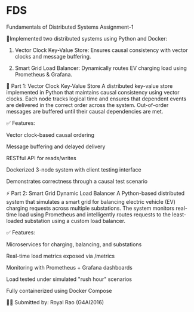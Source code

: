# FDS
Fundamentals of Distributed Systems Assignment-1

🚀Implemented two distributed systems using Python and Docker:

1. Vector Clock Key-Value Store: Ensures causal consistency with vector clocks and message buffering.

2. Smart Grid Load Balancer: Dynamically routes EV charging load using Prometheus & Grafana.


🔁 Part 1: Vector Clock Key-Value Store
A distributed key-value store implemented in Python that maintains causal consistency using vector clocks. Each node tracks logical time and ensures that dependent events are delivered in the correct order across the system. Out-of-order messages are buffered until their causal dependencies are met.

✅ Features:

Vector clock-based causal ordering

Message buffering and delayed delivery

RESTful API for reads/writes

Dockerized 3-node system with client testing interface

Demonstrates correctness through a causal test scenario

⚡ Part 2: Smart Grid Dynamic Load Balancer
A Python-based distributed system that simulates a smart grid for balancing electric vehicle (EV) charging requests across multiple substations. The system monitors real-time load using Prometheus and intelligently routes requests to the least-loaded substation using a custom load balancer.

✅ Features:

Microservices for charging, balancing, and substations

Real-time load metrics exposed via /metrics

Monitoring with Prometheus + Grafana dashboards

Load tested under simulated "rush hour" scenarios

Fully containerized using Docker Compose


👨‍🎓 Submitted by: Royal Rao (G4AI2016)
